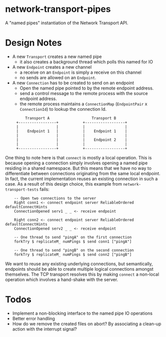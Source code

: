 # network-transport-pipes #

A "named pipes" instantiation of the Network Transport API.

# Design Notes #

- A new `Transport` creates a new named pipe
  - it also creates a background thread which polls this named for IO
- A new `Endpoint` creates a new channel
  - a receive on an `Endpoint` is simply a receive on this channel
  - no sends are allowed on an `Endpoint`.
- A new `Connection` has to be created to send on an endpoint
  - Open the named pipe pointed to by the remote endpoint address.
  - send a control message to the remote process with the source
    endpoint address.
  - the remote process maintains a `ConnectionMap` (`EndpointPair` x
    `ConnectionId`) to lookup the connection Id.

```
         Transport A			       Transport B
	 +-----------------+		   +------------------+
	 |                 |		   |           	      |
	 |    Endpoint 1   |		   |    Endpoint 1    |
	 |                 |		   |           	      |
	 |                 |		   |    Endpoint 2    |
	 |                 |		   |                  |
	 +-----------------+		   +------------------+
```

One thing to note here is that `connect` is mostly a local
operation. This is because opening a connection simply involves
opening a named pipe residing in a shared namespace. But this means
that we have no way to differentiate between connections originating
from the same local endpoint. In fact, the current implementation
reuses an existing connection in such a case. As a result of this
design choice, this example from `network-transport-tests` fails:

```
    -- Open two connections to the server
    Right conn1 <- connect endpoint server ReliableOrdered defaultConnectHints
    ConnectionOpened serv1 _ _ <- receive endpoint

    Right conn2 <- connect endpoint server ReliableOrdered defaultConnectHints
    ConnectionOpened serv2 _ _ <- receive endpoint

    -- One thread to send "pingA" on the first connection
    forkTry $ replicateM_ numPings $ send conn1 ["pingA"]

    -- One thread to send "pingB" on the second connection
    forkTry $ replicateM_ numPings $ send conn2 ["pingB"]
```

We want to reuse any existing underlying connections, but
semantically, endpoints should be able to create multiple logical
connections amongst themselves. The TCP transport resolves this by
making `connect` a non-local operation which involves a hand-shake
with the server.

# Todos #

- Implement a non-blocking interface to the named pipe IO operations
- Better error handling
- How do we remove the created files on abort? By associating a
  clean-up action with the interrupt signal?
